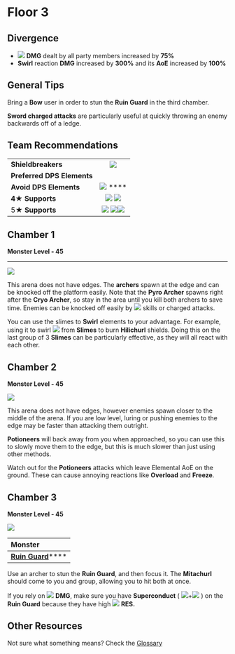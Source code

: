# Floor 3

## Divergence

* ![](../../.gitbook/assets/anemo_small.png) **DMG** dealt by all party members increased by **75%**
* **Swirl** reaction **DMG** increased by **300%** and its **AoE** increased by **100%**

## General Tips

Bring a **Bow** user in order to stun the **Ruin Guard** in the third chamber.

**Sword charged attacks** are particularly useful at quickly throwing an enemy backwards off of a ledge.

## Team Recommendations

|  |  |
| :--- | :---: |
| **Shieldbreakers** | ![](../../.gitbook/assets/pyro_small.png)  |
| **Preferred DPS Elements** |  |
| **Avoid DPS Elements** | ![](../../.gitbook/assets/physical_small.png) **** |
| **4**★ **Supports** | ![](../../.gitbook/assets/ui_avataricon_amber.png) ![](../../.gitbook/assets/ui_avataricon_sucrose.png)  |
| 5★ **Supports** | ![](../../.gitbook/assets/ui_avataricon_lumine.png) ![](../../.gitbook/assets/ui_avataricon_jean.png)![](../../.gitbook/assets/ui_avataricon_venti.png)   |

## Chamber 1

**Monster Level - 45**

 ****

![](../../.gitbook/assets/3-1.png)

This arena does not have edges. The **archers** spawn at the edge and can be knocked off the platform easily. Note that the **Pyro Archer** spawns right after the **Cryo Archer**, so stay in the area until you kill both archers to save time. Enemies can be knocked off easily by ![](../../.gitbook/assets/anemo_small.png) skills or charged attacks.

You can use the slimes to **Swirl** elements to your advantage. For example, using it to swirl ![](../../.gitbook/assets/pyro_small.png) from **Slimes** to burn **Hilichurl** shields. Doing this on the last group of 3 **Slimes** can be particularly effective, as they will all react with each other.

## **Chamber 2**

**Monster Level - 45**

![](../../.gitbook/assets/3-2.png)

This arena does not have edges, however enemies spawn closer to the middle of the arena. If you are low level, luring or pushing enemies to the edge may be faster than attacking them outright.

**Potioneers** will back away from you when approached, so you can use this to slowly move them to the edge, but this is much slower than just using other methods.

Watch out for the **Potioneers** attacks which leave Elemental AoE on the ground. These can cause annoying reactions like **Overload** and **Freeze**.

## **Chamber 3**

**Monster Level - 45**

![](../../.gitbook/assets/3-3.png)

| **Monster** |
| :--- |
| [**Ruin Guard**](../../monsters/ruin-constructs/ruin-guard.md)\*\*\*\* |

Use an archer to stun the **Ruin Guard**, and then focus it. The **Mitachurl** should come to you and group, allowing you to hit both at once.

If you rely on ![](../../.gitbook/assets/physical_small.png) **DMG**, make sure you have **Superconduct** \( ![](../../.gitbook/assets/cryo_small.png)+![](../../.gitbook/assets/electro_small.png) \) on the **Ruin Guard** because they have high ![](../../.gitbook/assets/physical_small.png) **RES.**

## Other Resources

Not sure what something means? Check the [Glossary](../glossary.md)

